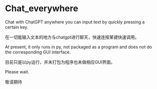 # Chat_everywhere
Chat with ChatGPT anywhere you can input text by quickly pressing a certain key. 

在一切能输入文本的地方与chatgpt进行聊天，快速连按某键快速调用。

At present, it only runs in py, not packaged as a program and does not do the corresponding GUI interface.

目前只是以py运行，并未打包为程序也未做相应GUI界面。

Please wait.

敬请期待
